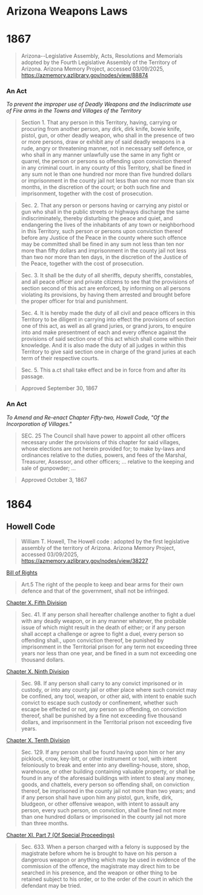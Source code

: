 # Arizona Weapons Laws

# 1867
> Arizona--Legislative Assembly, Acts, Resolutions and Memorials adopted by the
Fourth Legislative Assembly of the Territory of Arizona. Arizona Memory
Project, accessed 03/09/2025, https://azmemory.azlibrary.gov/nodes/view/88874

### An Act
*To prevent the improper use of Deadly Weapons and the Indiscrimate use of Fire
arms in the Towns and Villages of the Territory*

> Section 1. That any person in this Territory, having, carrying or procuring
from another person, any dirk, dirk knife, bowie knife, pistol, gun, or other
deadly weapon, who shall in the presence of two or more persons, draw or
exhibit any of said deadly weapons in a rude, angry or threatening manner, not
in necessary self defence, or who shall in any manner unlawfully use the same
in any fight or quarrel, the person or persons so offending upon conviction
thereof in any criminal court. in any county of this Territory, shall be fined
in any sum not le than one hundred nor more than five hundred dollars or
imprisonment in the county jail not less than one nor more than six months, in
the discretion of the court; or both such fine and imprisonment, together with
the cost of prosecution.

> Sec. 2. That any person or persons having or carrying any pistol or gun who
shall in the public streets or highways discharge the same indiscriminately,
thereby disturbing the peace and quiet, and endangering the lives of the
inhabitants of any town or neighborhood in this Territory, such person or
persons upon conviction thereof before any Justice of the Peace in the county
where such offence may be committed shall be fined in any sum not less than ten
nor more than fifty dollars and imprisonment in the county jail not less than
two nor more than ten days, in the discretion of the Justice of the Peace,
together with the cost of prosecution.

> Sec. 3. It shall be the duty of all sheriffs, deputy sheriffs, constables,
and all peace officer and private citizens to see that the provisions of
section second of this act are enforced, by informing on all persons violating
its provisions, by having them arrested and brought before the proper officer
for trial and punishment.

> Sec. 4. It is hereby made the duty of all civil and peace officers in this
Territory to be diligent in carrying into effect the provisions of section one
of this act, as well as all grand juries, or grand jurors, to enquire into and
make presentment of each and every offence against the provisions of said
section one of this act which shall come within their knowledge. And it is also
made the duty of all judges in within this Territory to give said section one
in charge of the grand juries at each term of their respective courts.

> Sec. 5. This a.ct shall take effect and be in force from and after its
passage.

> Approved September 30, 1867

### An Act
*To Amend and Re-enact Chapter Fifty-two, Howell Code, "Of the
Incorporation of Villages."*

> SEC. 25 The Council shall have power to appoint all other officers necessary
under the provisions of this chapter for said villages, whose elections are not
herein provided for; to make by-laws and ordinances relative to the duties,
powers, and fees of the Marshal, Treasurer, Assessor, and other officers; ...
relative to the keeping and sale of gunpowder; ...

> Approved October 3, 1867

# 1864
## Howell Code
> William T. Howell, The Howell code : adopted by the first legislative
assembly of the territory of Arizona. Arizona Memory Project, accessed
03/09/2025, https://azmemory.azlibrary.gov/nodes/view/38227

[Bill of Rights](data/az/1864/howeel-frag-1.pdf)
> Art.5 The right of the people to keep and bear arms for their own defence and
that of the government, shall not be infringed.

[Chapter X. Fifth Division](data/az/1865/howell-frag-2.pdf)
> Sec. 41. If any person shall hereafter challenge another to fight a duel with
any deadly weapon, or in any manner whatever, the probable issue of which might
result in the death of either; or if any person shall accept a challenge or
agree to fight a duel, every person so offending shall., upon conviction
thereof, be punished by imprisonment in the Territorial prison for any term not
exceeding three years nor less than one year, and be fined in a sum not
exceeding one thousand dollars.

[Chapter X. Ninth Division](data/1864/howell-frag-3.pdf)
> Sec. 98. If any person shall carry to any convict imprisoned or in custody,
or into any county jail or other place where such convict may be confined, any
tool, weapon, or other aid, with intent to enable such convict to escape such
custody or confinement, whether such escape be effected or not, any person so
offending, on conviction thereof, shall be punished by a fine not exceeding
five thousand dollars, and imprisonment in the Territorial prison not exceeding
five years.

[Chapter X. Tenth Division](data/az/1864/howell-frag-4.pdf)
> Sec. 129. If any person shall be found having upon him or her any picklock,
crow, key-bitt, or other instrument or tool, with intent feloniously to break
and enter into any dwelling-house, store, shop, warehouse, or other building
containing valuable property, or shall be found in any of the aforesaid
buildings with intent to steal any money, goods, and chattels, every person so
offending shall, on conviction thereof, be imprisoned in the county jail not
more than two years; and if any person shall have upon him any pistol, gun,
knife, dirk, bludgeon, or other offensive weapon, with intent to assault any
person, every such person, on conviction, shall be fined not more than one
hundred dollars or imprisoned in the county jail not more than three months.

[Chapter XI. Part 7 (Of Special Proceedings)](data/az/1864/howell-frag-5.pdf)
> Sec. 633. When a person charged with a felony is supposed by the magistrate
before whom he is brought to have on his person a dangerous weapon or anything
which may be used in evidence of the commission of the offence, the magistrate
may direct him to be searched in his presence, and the weapon or other thing to
be retained subject to his order, or to the order of the court in which the
defendant may be tried.

